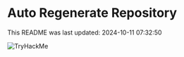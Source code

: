 # Auto Regenerate Repository

This README was last updated: 2024-10-11 07:32:50

 ![TryHackMe](https://tryhackme.com/badge/533634)